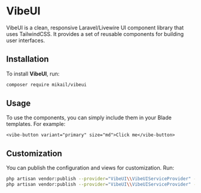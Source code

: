# VibeUI

VibeUI is a clean, responsive Laravel/Livewire UI component library that uses TailwindCSS. It provides a set of reusable components for building user interfaces.

## Installation

To install **VibeUI**, run:

```bash
composer require mikail/vibeui
```

## Usage

To use the components, you can simply include them in your Blade templates. For example:

```blade
<vibe-button variant="primary" size="md">Click me</vibe-button>
```

## Customization

You can publish the configuration and views for customization. Run:

```bash
php artisan vendor:publish --provider="VibeUI\\VibeUIServiceProvider" --tag="vibeui-views"
php artisan vendor:publish --provider="VibeUI\\VibeUIServiceProvider" --tag="vibeui-config"
```
